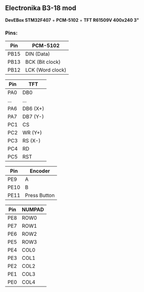 ## Electronika B3-18 mod

**DevEBox STM32F407** +
**PCM-5102** +
**TFT R61509V 400x240 3"**

### Pins:


**Pin** | **PCM-5102** 
--------- | -----------
PB15 | DIN (Data)
PB13 | BCK (Bit clock)
PB12 | LCK (Word clock)

**Pin** | **TFT**
--------- | -----------
PA0 | DB0
... | ...
PA6 | DB6 (X+)
PA7 | DB7 (Y-)
PC1 | CS
PC2 | WR (Y+)
PC3 | RS (X-)
PC4 | RD
PC5 | RST

**Pin** | **Encoder**
--------- | -----------
PE9 | A
PE10 | B
PE11 | Press Button

**Pin** | **NUMPAD**
--------- | -----------
PE8 | ROW0
PE7 | ROW1
PE6 | ROW2
PE5 | ROW3
PE4 | COL0
PE3 | COL1
PE2 | COL2
PE1 | COL3
PE0 | COL4

